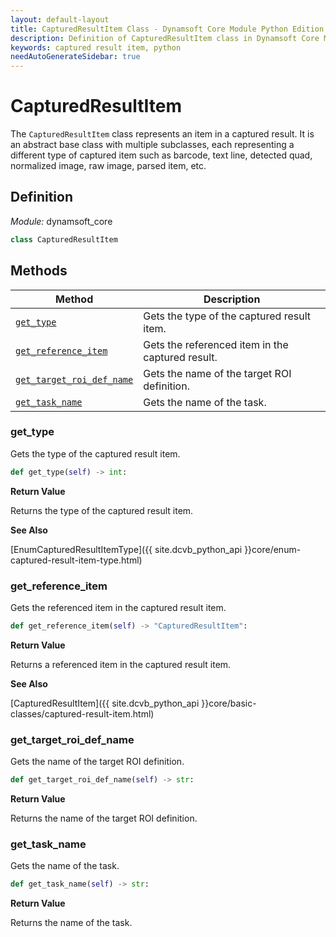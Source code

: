 ```yaml
---
layout: default-layout
title: CapturedResultItem Class - Dynamsoft Core Module Python Edition API Reference
description: Definition of CapturedResultItem class in Dynamsoft Core Module Python Edition.
keywords: captured result item, python
needAutoGenerateSidebar: true
---
```


# CapturedResultItem

The `CapturedResultItem` class represents an item in a captured result. It is an abstract base class with multiple subclasses, each representing a different type of captured item such as barcode, text line, detected quad, normalized image, raw image, parsed item, etc.

## Definition

*Module:* dynamsoft_core

```python
class CapturedResultItem
```

## Methods

| Method                         | Description|
|--------------------------------|------------|
| [`get_type`](#get_type)              | Gets the type of the captured result item. |
| [`get_reference_item`](#get_reference_item)    | Gets the referenced item in the captured result. |
| [`get_target_roi_def_name`](#get_target_roi_def_name) | Gets the name of the target ROI definition. |
| [`get_task_name`](#get_task_name) | Gets the name of the task. |

### get_type

Gets the type of the captured result item.

```python
def get_type(self) -> int:
```

**Return Value**

Returns the type of the captured result item.

**See Also**

[EnumCapturedResultItemType]({{ site.dcvb_python_api }}core/enum-captured-result-item-type.html)

### get_reference_item

Gets the referenced item in the captured result item.

```python
def get_reference_item(self) -> "CapturedResultItem":
```

**Return Value**

Returns a referenced item in the captured result item.

**See Also**

[CapturedResultItem]({{ site.dcvb_python_api }}core/basic-classes/captured-result-item.html)

### get_target_roi_def_name

Gets the name of the target ROI definition.

```python
def get_target_roi_def_name(self) -> str:
```

**Return Value**

Returns the name of the target ROI definition.

### get_task_name

Gets the name of the task.

```python
def get_task_name(self) -> str:
```

**Return Value**

Returns the name of the task.
